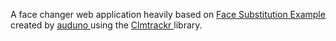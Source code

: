 A face changer web application heavily based on <a href="https://www.auduno.com/clmtrackr/examples/facesubstitution.html"> Face Substitution Example </a> created by <a href="https://github.com/auduno"> auduno </a> using the <a href="https://github.com/auduno/clmtrackr"> Clmtrackr </a> library.
